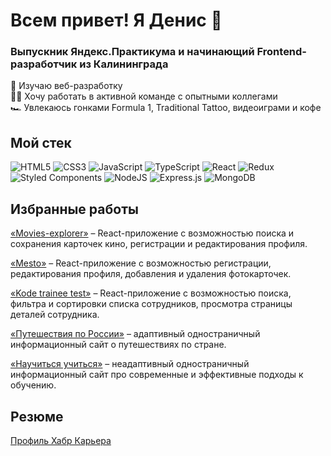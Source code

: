 # Всем привет! Я Денис 👋

### Выпускник Яндекс.Практикума и начинающий Frontend-разработчик из Калининграда

🔭 Изучаю веб-разработку  
👨‍💻 Хочу работать в активной команде с опытными коллегами  
🏎️ Увлекаюсь гонками Formula 1, Traditional Tattoo, видеоиграми и кофе

## Мой стек

![HTML5](https://img.shields.io/badge/html5-%23E34F26.svg?style=for-the-badge&logo=html5&logoColor=white)
![CSS3](https://img.shields.io/badge/css3-%231572B6.svg?style=for-the-badge&logo=css3&logoColor=white)
![JavaScript](https://img.shields.io/badge/javascript-%23323330.svg?style=for-the-badge&logo=javascript&logoColor=%23F7DF1E)
![TypeScript](https://img.shields.io/badge/typescript-%23007ACC.svg?style=for-the-badge&logo=typescript&logoColor=white)
![React](https://img.shields.io/badge/react-%2320232a.svg?style=for-the-badge&logo=react&logoColor=%2361DAFB)
![Redux](https://img.shields.io/badge/redux-%23593d88.svg?style=for-the-badge&logo=redux&logoColor=white)
![Styled Components](https://img.shields.io/badge/styled--components-DB7093?style=for-the-badge&logo=styled-components&logoColor=white)
![NodeJS](https://img.shields.io/badge/node.js-6DA55F?style=for-the-badge&logo=node.js&logoColor=white)
![Express.js](https://img.shields.io/badge/express.js-%23404d59.svg?style=for-the-badge&logo=express&logoColor=%2361DAFB)
![MongoDB](https://img.shields.io/badge/MongoDB-%234ea94b.svg?style=for-the-badge&logo=mongodb&logoColor=white)

## Избранные работы
[«Movies-explorer»](https://github.com/Nikolskii/movies-explorer-frontend) – React-приложение с возможностью поиска и сохранения карточек кино, регистрации и редактирования профиля.  

[«Mesto»](https://github.com/Nikolskii/react-mesto-api-full) – React-приложение с возможностью регистрации, редактирования профиля, добавления и удаления фотокарточек.  

[«Kode trainee test»](https://github.com/Nikolskii/kode-trainee-test) – React-приложение с возможностью поиска, фильтра и сортировки списка сотрудников, просмотра страницы деталей сотрудника.  

[«Путешествия по России»](https://github.com/Nikolskii/russian-travel) – адаптивный одностраничный информационный сайт о путешествиях по стране.  

[«Научиться учиться»](https://github.com/Nikolskii/how-to-learn) – неадаптивный одностраничный информационный сайт про современные и эффективные подходы к обучению.

## Резюме
[Профиль Хабр Карьера](https://career.habr.com/denis-nikolskii)  
